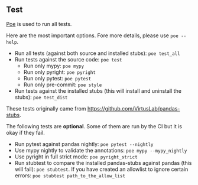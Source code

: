 ## Test

[Poe](https://github.com/nat-n/poethepoet) is used to run all tests.

Here are the most important options. Fore more details, please use `poe --help`.

- Run all tests (against both source and installed stubs): `poe test_all`
- Run tests against the source code: `poe test` 
  - Run only mypy: `poe mypy`
  - Run only pyright: `poe pyright`
  - Run only pytest: `poe pytest`
  - Run only pre-commit: `poe style`
- Run tests against the installed stubs (this will install and uninstall the stubs): `poe test_dist`

These tests originally came from https://github.com/VirtusLab/pandas-stubs.

The following tests are **optional**. Some of them are run by the CI but it is okay if they fail.

- Run pytest against pandas nightly: `poe pytest --nightly`
- Use mypy nightly to validate the annotations: `poe mypy --mypy_nightly`
- Use pyright in full strict mode: `poe pyright_strict`
- Run stubtest to compare the installed pandas-stubs against pandas (this will fail): `poe stubtest`. If you have created an allowlist to ignore certain errors: `poe stubtest path_to_the_allow_list`
